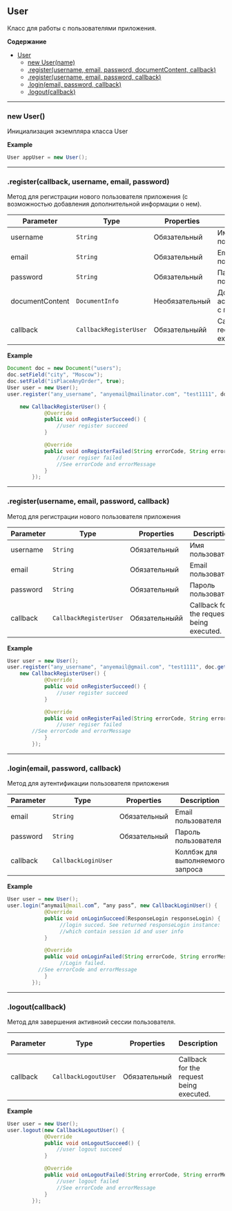 <a name="User"></a>

## User
Класс для работы с пользователями приложения.

**Содержание**

* [User](#User)
    * [new User(name)](#User_new)
    * [.register(username, email,  password,  documentContent,  callback)](#User+register1) 
    * [.register(username, email, password, callback)](#User+register2)
    * [.login(email, password, callback)](#User+login)
    * [.logout(callback)](#User+logout)

----------------------------------------------------------------------------------------------

<a name="User_new"></a>

### new User()

Инициализация экземпляра класса User

**Example** 
```Java
User appUser = new User();
```

----------------------------------------------------------------------------------------------
<a name="User+register1"></a>

### .register(callback, username, email, password)

Метод для регистрации нового пользователя приложения (с возможностью добавления дополнительной информации о нем).

| Parameter | Type | Properties | Description | Value example |
|-----------|------|------------|-------------|---------------|
| username  | `String`              | Обязательный | Имя пользователя                 | "Username"                     | 
| email     | `String`              | Обязательный | Email пользователя               | "user@domain.zone"          | 
| password  | `String`              | Обязательный | Пароль пользователя              | "CorrectHorseBatteryStaple" |
| documentContent  | `DocumentInfo`  | Необязательный | Документ, ассоциированный с пользователем | см.пример ниже |
| callback  | `CallbackRegisterUser` | Обязательныйй | Callback for the request being executed. | см.пример ниже  |


**Example** 
```Java
Document doc = new Document("users");
doc.setField("city", "Moscow");
doc.setField("isPlaceAnyOrder", true);
User user = new User();
user.register("any_username", "anyemail@mailinator.com", "test1111", doc.getDocumentContent(), 

    new CallbackRegisterUser() {
            @Override
            public void onRegisterSucceed() {
                //user register succeed
            }

            @Override
            public void onRegisterFailed(String errorCode, String errorMessage) {
                //user regiser failed
                //See errorCode and errorMessage
            }
        });

```

----------------------------------------------------------------------------------------------
<a name="User+register2"></a>

### .register(username, email, password, callback)

Метод для регистрации нового пользователя приложения

| Parameter | Type | Properties | Description | Value example |
|-----------|------|------------|-------------|---------------|
| username  | `String`              | Обязательный | Имя пользователя                 | "Jovan"                     | 
| email     | `String`              | Обязательный | Email пользователя               | "user@domain.zone"          | 
| password  | `String`              | Обязательный | Пароль пользователя              | "CorrectHorseBatteryStaple" |
| callback  | `CallbackRegisterUser` | Обязательныйй | Callback for the request being executed. |  см.пример ниже |


**Example** 
```Java
User user = new User();
user.register("any_username", "anyemail@gmail.com", "test1111", doc.getDocumentContent(), 
    new CallbackRegisterUser() {
            @Override
            public void onRegisterSucceed() {
                //user register succeed
            }

            @Override
            public void onRegisterFailed(String errorCode, String errorMessage) {
                //user regiser failed
        //See errorCode and errorMessage
            }
        });
```


----------------------------------------------------------------------------------------------
<a name="User+login"></a>

### .login(email, password, callback)

Метод для аутентификации пользователя приложения

| Parameter | Type | Properties | Description | Value example |
|-----------|------|------------|-------------|---------------|
| email     | `String`              | Обязательный | Email пользователя               | "user@domain.zone" | 
| password  | `String`              | Обязательный | Пароль пользователя              | "CorrectHorseBatteryStaple" |
| callback  | `CallbackLoginUser` |  | Коллбэк для выполняемого запроса |  см.пример ниже  | 


**Example** 
```Java
User user = new User();
user.login(“anymail@mail.com”, “any pass”, new CallbackLoginUser() {
            @Override
            public void onLoginSucceed(ResponseLogin responseLogin) {
                 //login succed. See returned responseLogin instance:
                 //which contain session id and user info   
            }

            @Override
            public void onLoginFailed(String errorCode, String errorMessage) {
                 //Login failed. 
          //See errorCode and errorMessage
            }
        });

```
----------------------------------------------------------------------------------------------
<a name="User+logout"></a>

### .logout(callback)

Метод для завершения активноий сессии пользователя.

| Parameter | Type | Properties | Description | Value example |
|-----------|------|------------|-------------|---------------|
| callback  | `CallbackLogoutUser` | Обязательный | Callback for the request being executed.   |       см.пример ниже          | 


**Example** 
```Java
User user = new User();
user.logout(new CallbackLogoutUser() {
            @Override
            public void onLogoutSucceed() {
                //user logout succeed
            }

            @Override
            public void onLogoutFailed(String errorCode, String errorMessage) {
                //user logout failed
                //See errorCode and errorMessage
            }
        });

```
